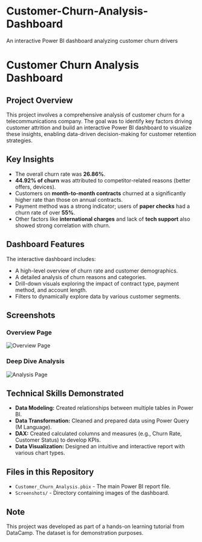 # Customer-Churn-Analysis-Dashboard
An interactive Power BI dashboard analyzing customer churn drivers

# Customer Churn Analysis Dashboard

## Project Overview
This project involves a comprehensive analysis of customer churn for a telecommunications company. The goal was to identify key factors driving customer attrition and build an interactive Power BI dashboard to visualize these insights, enabling data-driven decision-making for customer retention strategies.

## Key Insights
- The overall churn rate was **26.86%**.
- **44.92% of churn** was attributed to competitor-related reasons (better offers, devices).
- Customers on **month-to-month contracts** churned at a significantly higher rate than those on annual contracts.
- Payment method was a strong indicator; users of **paper checks** had a churn rate of over **55%**.
- Other factors like **international charges** and lack of **tech support** also showed strong correlation with churn.

## Dashboard Features
The interactive dashboard includes:
- A high-level overview of churn rate and customer demographics.
- A detailed analysis of churn reasons and categories.
- Drill-down visuals exploring the impact of contract type, payment method, and account length.
- Filters to dynamically explore data by various customer segments.

## Screenshots

### Overview Page
![Overview Page](overview.PNG)
### Deep Dive Analysis
![Analysis Page](contract_type)

## Technical Skills Demonstrated
- **Data Modeling:** Created relationships between multiple tables in Power BI.
- **Data Transformation:** Cleaned and prepared data using Power Query (M Language).
- **DAX:** Created calculated columns and measures (e.g., Churn Rate, Customer Status) to develop KPIs.
- **Data Visualization:** Designed an intuitive and interactive report with various chart types.

## Files in this Repository
- `Customer_Churn_Analysis.pbix` - The main Power BI report file.
- `Screenshots/` - Directory containing images of the dashboard.

## Note
This project was developed as part of a hands-on learning tutorial from DataCamp. The dataset is for demonstration purposes.
